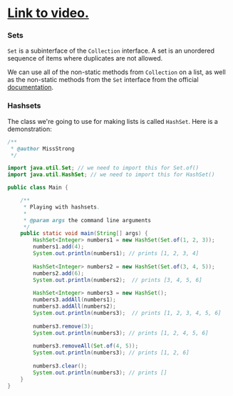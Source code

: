 # [Link to video.](https://www.youtube.com/watch?v=Tm1qrG2Ak5Q&list=PLVD25niNi0BlrBcSEHETFCRRZspWLdrTg)

### Sets

`Set` is a subinterface of the `Collection` interface. A set is an unordered sequence of items where duplicates are not allowed.

We can use all of the non-static methods from `Collection` on a list, as well as the non-static methods from the `Set` interface from the official [documentation](https://docs.oracle.com/javase/8/docs/api/java/util/Set.html).

### Hashsets

The class we're going to use for making lists is called `HashSet`. Here is a demonstration:

```java
/**
 * @author MissStrong
 */

import java.util.Set; // we need to import this for Set.of()
import java.util.HashSet; // we need to import this for HashSet()

public class Main {

    /**
     * Playing with hashsets.
     *
     * @param args the command line arguments
     */
    public static void main(String[] args) {
        HashSet<Integer> numbers1 = new HashSet(Set.of(1, 2, 3));
        numbers1.add(4);
        System.out.println(numbers1); // prints [1, 2, 3, 4]
		
        HashSet<Integer> numbers2 = new HashSet(Set.of(3, 4, 5));
        numbers2.add(6);
        System.out.println(numbers2);  // prints [3, 4, 5, 6]
		
        HashSet<Integer> numbers3 = new HashSet();
        numbers3.addAll(numbers1);
        numbers3.addAll(numbers2);
        System.out.println(numbers3);  // prints [1, 2, 3, 4, 5, 6]
		
        numbers3.remove(3);
        System.out.println(numbers3); // prints [1, 2, 4, 5, 6]
		
        numbers3.removeAll(Set.of(4, 5));
        System.out.println(numbers3); // prints [1, 2, 6]
		
        numbers3.clear();
        System.out.println(numbers3); // prints []
    }    
}
```

